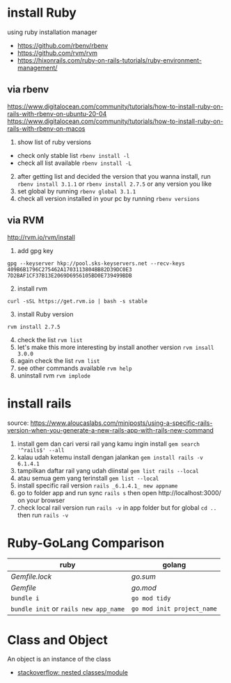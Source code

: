 # install Ruby 

using ruby installation manager
- https://github.com/rbenv/rbenv
- https://github.com/rvm/rvm
- https://hixonrails.com/ruby-on-rails-tutorials/ruby-environment-management/

## via rbenv

https://www.digitalocean.com/community/tutorials/how-to-install-ruby-on-rails-with-rbenv-on-ubuntu-20-04
https://www.digitalocean.com/community/tutorials/how-to-install-ruby-on-rails-with-rbenv-on-macos

1. show list of ruby versions

- check only stable list `rbenv install -l`
- check all list available `rbenv install -L`

2. after getting list and decided the version that you wanna install, run `rbenv install 3.1.1` or `rbenv install 2.7.5` or any version you like
3. set global by running `rbenv global 3.1.1`
4. check all version installed in your pc by running `rbenv versions`



## via RVM

http://rvm.io/rvm/install

1. add gpg key 

```
gpg --keyserver hkp://pool.sks-keyservers.net --recv-keys 409B6B1796C275462A1703113804BB82D39DC0E3 7D2BAF1CF37B13E2069D6956105BD0E739499BDB
```

2. install rvm

```
curl -sSL https://get.rvm.io | bash -s stable
```

3. install Ruby version

```
rvm install 2.7.5 
```

4. check the list `rvm list`
5. let's make this more interesting by install another version `rvm insall 3.0.0`
6. again check the list `rvm list`
7. see other commands available `rvm help`
8. uninstall rvm `rvm implode`

# install rails

source: https://www.aloucaslabs.com/miniposts/using-a-specific-rails-version-when-you-generate-a-new-rails-app-with-rails-new-command

1. install gem dan cari versi rail yang kamu ingin install `gem search '^rails$' --all`
2. kalau udah ketemu install dengan jalankan `gem install rails -v 6.1.4.1`
3. tampilkan daftar rail yang udah diinstal `gem list rails --local`
4. atau semua gem yang terinstall `gem list --local`
5. install specific rail version `rails _6.1.4.1_ new appname`
6. go to folder app and run sync `rails s` then open http://localhost:3000/ on your browser
7. check local rail version run `rails -v` in app folder but for global `cd ..` then run `rails -v`

# Ruby-GoLang Comparison

| ruby | golang |
|--------|-------|
| _Gemfile.lock_ | _go.sum_ |
| _Gemfile_ | _go.mod_ |
| `bundle i` | `go mod tidy` |
| `bundle init` or `rails new app_name` | `go mod init project_name` |

# Class and Object
An object is an instance of the class
- [stackoverflow: nested classes/module](https://stackoverflow.com/questions/6195661/when-to-use-nested-classes-and-classes-nested-in-modules)

